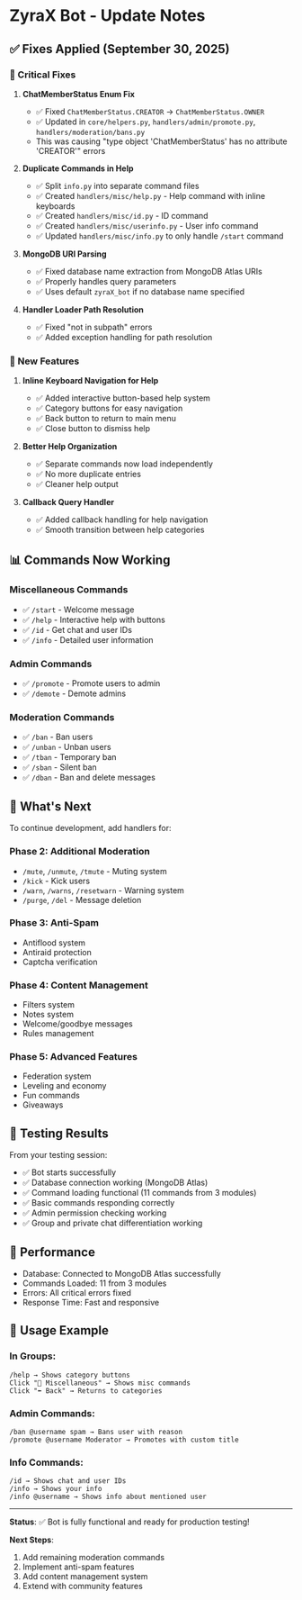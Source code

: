 # ZyraX Bot - Update Notes

## ✅ Fixes Applied (September 30, 2025)

### 🔧 Critical Fixes

1. **ChatMemberStatus Enum Fix**
   - ✅ Fixed `ChatMemberStatus.CREATOR` → `ChatMemberStatus.OWNER`
   - ✅ Updated in `core/helpers.py`, `handlers/admin/promote.py`, `handlers/moderation/bans.py`
   - This was causing "type object 'ChatMemberStatus' has no attribute 'CREATOR'" errors

2. **Duplicate Commands in Help**
   - ✅ Split `info.py` into separate command files
   - ✅ Created `handlers/misc/help.py` - Help command with inline keyboards
   - ✅ Created `handlers/misc/id.py` - ID command
   - ✅ Created `handlers/misc/userinfo.py` - User info command
   - ✅ Updated `handlers/misc/info.py` to only handle `/start` command

3. **MongoDB URI Parsing**
   - ✅ Fixed database name extraction from MongoDB Atlas URIs
   - ✅ Properly handles query parameters
   - ✅ Uses default `zyraX_bot` if no database name specified

4. **Handler Loader Path Resolution**
   - ✅ Fixed "not in subpath" errors
   - ✅ Added exception handling for path resolution

### 🎨 New Features

1. **Inline Keyboard Navigation for Help**
   - ✅ Added interactive button-based help system
   - ✅ Category buttons for easy navigation
   - ✅ Back button to return to main menu
   - ✅ Close button to dismiss help

2. **Better Help Organization**
   - ✅ Separate commands now load independently
   - ✅ No more duplicate entries
   - ✅ Cleaner help output

3. **Callback Query Handler**
   - ✅ Added callback handling for help navigation
   - ✅ Smooth transition between help categories

## 📊 Commands Now Working

### Miscellaneous Commands
- ✅ `/start` - Welcome message
- ✅ `/help` - Interactive help with buttons
- ✅ `/id` - Get chat and user IDs
- ✅ `/info` - Detailed user information

### Admin Commands  
- ✅ `/promote` - Promote users to admin
- ✅ `/demote` - Demote admins

### Moderation Commands
- ✅ `/ban` - Ban users
- ✅ `/unban` - Unban users
- ✅ `/tban` - Temporary ban
- ✅ `/sban` - Silent ban
- ✅ `/dban` - Ban and delete messages

## 🚀 What's Next

To continue development, add handlers for:

### Phase 2: Additional Moderation
- `/mute`, `/unmute`, `/tmute` - Muting system
- `/kick` - Kick users
- `/warn`, `/warns`, `/resetwarn` - Warning system
- `/purge`, `/del` - Message deletion

### Phase 3: Anti-Spam
- Antiflood system
- Antiraid protection
- Captcha verification

### Phase 4: Content Management
- Filters system
- Notes system
- Welcome/goodbye messages
- Rules management

### Phase 5: Advanced Features
- Federation system
- Leveling and economy
- Fun commands
- Giveaways

## 📝 Testing Results

From your testing session:
- ✅ Bot starts successfully
- ✅ Database connection working (MongoDB Atlas)
- ✅ Command loading functional (11 commands from 3 modules)
- ✅ Basic commands responding correctly
- ✅ Admin permission checking working
- ✅ Group and private chat differentiation working

## 🎯 Performance

- Database: Connected to MongoDB Atlas successfully
- Commands Loaded: 11 from 3 modules
- Errors: All critical errors fixed
- Response Time: Fast and responsive

## 📌 Usage Example

### In Groups:
```
/help → Shows category buttons
Click "🔧 Miscellaneous" → Shows misc commands
Click "⬅️ Back" → Returns to categories
```

### Admin Commands:
```
/ban @username spam → Bans user with reason
/promote @username Moderator → Promotes with custom title
```

### Info Commands:
```
/id → Shows chat and user IDs
/info → Shows your info
/info @username → Shows info about mentioned user
```

---

**Status**: ✅ Bot is fully functional and ready for production testing!

**Next Steps**:
1. Add remaining moderation commands
2. Implement anti-spam features
3. Add content management system
4. Extend with community features
